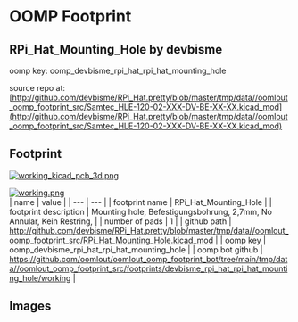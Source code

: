 # OOMP Footprint  
## RPi_Hat_Mounting_Hole  by devbisme  
  
oomp key: oomp_devbisme_rpi_hat_rpi_hat_mounting_hole  
  
source repo at: [http://github.com/devbisme/RPi_Hat.pretty/blob/master/tmp/data//oomlout_oomp_footprint_src/Samtec_HLE-120-02-XXX-DV-BE-XX-XX.kicad_mod](http://github.com/devbisme/RPi_Hat.pretty/blob/master/tmp/data//oomlout_oomp_footprint_src/Samtec_HLE-120-02-XXX-DV-BE-XX-XX.kicad_mod)  
## Footprint  
  
[![working_kicad_pcb_3d.png](working_kicad_pcb_3d_600.png)](working_kicad_pcb_3d.png)  
  
[![working.png](working_600.png)](working.png)  
| name | value | 
| --- | --- | 
| footprint name | RPi_Hat_Mounting_Hole | 
| footprint description | Mounting hole, Befestigungsbohrung, 2,7mm, No Annular, Kein Restring, | 
| number of pads | 1 | 
| github path | http://github.com/devbisme/RPi_Hat.pretty/blob/master/tmp/data//oomlout_oomp_footprint_src/RPi_Hat_Mounting_Hole.kicad_mod | 
| oomp key | oomp_devbisme_rpi_hat_rpi_hat_mounting_hole | 
| oomp bot github | https://github.com/oomlout/oomlout_oomp_footprint_bot/tree/main/tmp/data//oomlout_oomp_footprint_src/footprints/devbisme_rpi_hat_rpi_hat_mounting_hole/working | 
## Images  
